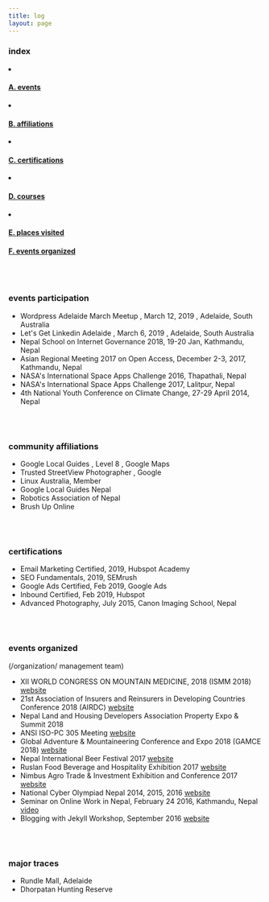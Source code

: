 ```yaml
---
title: log
layout: page
---
```



<div class="row">
<div class="col-md-6 sm-5 xs-5 tableofcontent">
	<h3 class="rhre">index</h3>
	<li class="hre"><a href="#events-participation"><h4>A. events</h4></a></li>
	<li class="hre"><a href="#affiliations"><h4>B. affiliations</h4></a></li>
	<li class="hre"><a href="#certifications"><h4>C. certifications</h4></a></li>
	<li class="hre"><a href="#courses"><h4>D. courses</h4></a></li>
	<li class="hre"><a href="#places"><h4>E. places visited</h4></a></li>
	<a href="#events-organized"><h4>F. events organized</h4></a>


</div>
</div>
<a name="events-participation"></a><br><br>

### events participation ###
- Wordpress Adelaide March Meetup , March 12, 2019 , Adelaide, South Australia
- Let's Get Linkedin Adelaide , March 6, 2019 , Adelaide, South Australia
- Nepal School on Internet Governance 2018, 19-20 Jan, Kathmandu, Nepal
- Asian Regional Meeting 2017 on Open Access, December 2-3, 2017, Kathmandu, Nepal
- NASA's International Space Apps Challenge 2016, Thapathali, Nepal
- NASA's International Space Apps Challenge 2017, Lalitpur, Nepal
- 4th National Youth Conference on Climate Change, 27-29 April 2014, Nepal



<a name="affiliations"></a><br><br>

### community affiliations ###
- Google Local Guides , Level 8 , Google Maps
- Trusted StreetView Photographer , Google
- Linux Australia, Member
- Google Local Guides Nepal
- Robotics Association of Nepal
- Brush Up Online


<a name="certifications"></a><br><br>

### certifications ###
- Email Marketing Certified, 2019, Hubspot Academy
- SEO Fundamentals, 2019, SEMrush
- Google Ads Certified, Feb 2019, Google Ads
- Inbound Certified, Feb 2019, Hubspot
- Advanced Photography, July 2015, Canon Imaging School, Nepal


<a name="events-organized"></a><br><br>

### events organized ### 
(/organization/ management team)

- XII WORLD CONGRESS ON MOUNTAIN MEDICINE, 2018 (ISMM 2018) [website](https://ismm2018.org/)
- 21st Association of Insurers and Reinsurers in Developing Countries Conference 2018 (AIRDC) [website](https://airdc2018.com/)
- Nepal Land and Housing Developers Association Property Expo & Summit 2018
- ANSI ISO-PC 305 Meeting [website](https://sanitation.ansi.org/)
- Global Adventure & Mountaineering Conference and Expo 2018 (GAMCE 2018) [website](http://mountainadventure.events)
- Nepal International Beer Festival 2017 [website](http://nepalinternationalbeerfestival.com/)
- Ruslan Food Beverage and Hospitality Exhibition 2017 [website](http://fbhnepal.com)
- Nimbus Agro Trade & Investment Exhibition and Conference 2017 [website](http://agroexponepal.com)
- National Cyber Olympiad Nepal 2014, 2015, 2016 [website](http://brushuponline.edu.np)
- Seminar on Online Work in Nepal, February 24 2016, Kathmandu, Nepal [video](https://www.youtube.com/watch?v=gitFmq7uLU0)
- Blogging with Jekyll Workshop, September 2016 [website](https://www.techrise.me/events)

<a name="places"></a><br><br>

### major traces ### 

- Rundle Mall, Adelaide
- Dhorpatan Hunting Reserve
